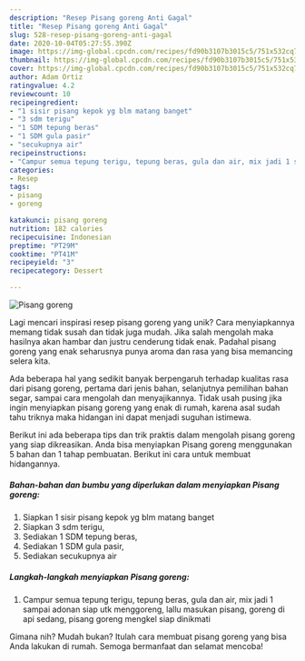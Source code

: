 ```yaml
---
description: "Resep Pisang goreng Anti Gagal"
title: "Resep Pisang goreng Anti Gagal"
slug: 528-resep-pisang-goreng-anti-gagal
date: 2020-10-04T05:27:55.390Z
image: https://img-global.cpcdn.com/recipes/fd90b3107b3015c5/751x532cq70/pisang-goreng-foto-resep-utama.jpg
thumbnail: https://img-global.cpcdn.com/recipes/fd90b3107b3015c5/751x532cq70/pisang-goreng-foto-resep-utama.jpg
cover: https://img-global.cpcdn.com/recipes/fd90b3107b3015c5/751x532cq70/pisang-goreng-foto-resep-utama.jpg
author: Adam Ortiz
ratingvalue: 4.2
reviewcount: 10
recipeingredient:
- "1 sisir pisang kepok yg blm matang banget"
- "3 sdm terigu"
- "1 SDM tepung beras"
- "1 SDM gula pasir"
- "secukupnya air"
recipeinstructions:
- "Campur semua tepung terigu, tepung beras, gula dan air, mix jadi 1 sampai adonan siap utk menggoreng, lallu masukan pisang, goreng di api sedang, pisang goreng mengkel siap dinikmati"
categories:
- Resep
tags:
- pisang
- goreng

katakunci: pisang goreng 
nutrition: 182 calories
recipecuisine: Indonesian
preptime: "PT29M"
cooktime: "PT41M"
recipeyield: "3"
recipecategory: Dessert

---
```



![Pisang goreng](https://img-global.cpcdn.com/recipes/fd90b3107b3015c5/751x532cq70/pisang-goreng-foto-resep-utama.jpg)

Lagi mencari inspirasi resep pisang goreng yang unik? Cara menyiapkannya memang tidak susah dan tidak juga mudah. Jika salah mengolah maka hasilnya akan hambar dan justru cenderung tidak enak. Padahal pisang goreng yang enak seharusnya punya aroma dan rasa yang bisa memancing selera kita.

Ada beberapa hal yang sedikit banyak berpengaruh terhadap kualitas rasa dari pisang goreng, pertama dari jenis bahan, selanjutnya pemilihan bahan segar, sampai cara mengolah dan menyajikannya. Tidak usah pusing jika ingin menyiapkan pisang goreng yang enak di rumah, karena asal sudah tahu triknya maka hidangan ini dapat menjadi suguhan istimewa.




Berikut ini ada beberapa tips dan trik praktis dalam mengolah pisang goreng yang siap dikreasikan. Anda bisa menyiapkan Pisang goreng menggunakan 5 bahan dan 1 tahap pembuatan. Berikut ini cara untuk membuat hidangannya.

<!--inarticleads1-->

##### Bahan-bahan dan bumbu yang diperlukan dalam menyiapkan Pisang goreng:

1. Siapkan 1 sisir pisang kepok yg blm matang banget
1. Siapkan 3 sdm terigu,
1. Sediakan 1 SDM tepung beras,
1. Sediakan 1 SDM gula pasir,
1. Sediakan secukupnya air




<!--inarticleads2-->

##### Langkah-langkah menyiapkan Pisang goreng:

1. Campur semua tepung terigu, tepung beras, gula dan air, mix jadi 1 sampai adonan siap utk menggoreng, lallu masukan pisang, goreng di api sedang, pisang goreng mengkel siap dinikmati




Gimana nih? Mudah bukan? Itulah cara membuat pisang goreng yang bisa Anda lakukan di rumah. Semoga bermanfaat dan selamat mencoba!
